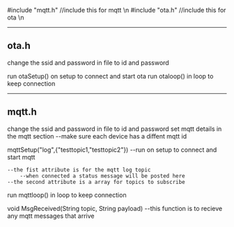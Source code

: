 #include "mqtt.h"  //include this for mqtt  \n
#include "ota.h"        //include this for ota \n

-------------------------------
ota.h
-------------------------------
change the ssid and password in file to id and password

run otaSetup() on setup to connect and start ota
run otaloop() in loop to keep connection


-------------------------------
mqtt.h
-------------------------------
change the ssid and password in file to id and password
set mqtt details in the mqtt section
 --make sure each device has a diffent mqtt id


mqttSetup("log",{"testtopic1,"testtopic2"}) 
    --run on setup to connect and start mqtt

    --the fist attribute is for the mqtt log topic
        --when connected a status message will be posted here
    --the second attribute is a array for topics to subscribe

run mqttloop() in loop to keep connection

void MsgReceived(String topic, String payload)
    --this function is to recieve any mqtt messages that arrive